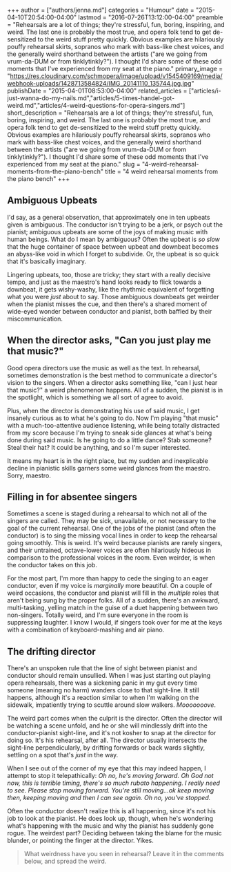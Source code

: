 +++
author = ["authors/jenna.md"]
categories = "Humour"
date = "2015-04-10T20:54:00-04:00"
lastmod = "2016-07-26T13:12:00-04:00"
preamble = "Rehearsals are a lot of things; they're stressful, fun, boring, inspiring, and weird. The last one is probably the most true, and opera folk tend to get de-sensitized to the weird stuff pretty quickly. Obvious examples are hilariously pouffy rehearsal skirts, sopranos who mark with bass-like chest voices, and the generally weird shorthand between the artists (\"are we going from vrum-da-DUM or from tinklytinkly?\"). I thought I'd share some of these odd moments that I've experienced from my seat at the piano."
primary_image = "https://res.cloudinary.com/schmopera/image/upload/v1545409169/media/webhook-uploads/1428713584824/IMG_20141110_135744.jpg.jpg"
publishDate = "2015-04-01T08:53:00-04:00"
related_articles = ["articles/i-just-wanna-do-my-nails.md","articles/5-times-handel-got-weird.md","articles/4-weird-questions-for-opera-singers.md"]
short_description = "Rehearsals are a lot of things; they&#039;re stressful, fun, boring, inspiring, and weird. The last one is probably the most true, and opera folk tend to get de-sensitized to the weird stuff pretty quickly. Obvious examples are hilariously pouffy rehearsal skirts, sopranos who mark with bass-like chest voices, and the generally weird shorthand between the artists (&quot;are we going from vrum-da-DUM or from tinklytinkly?&quot;). I thought I&#039;d share some of these odd moments that I&#039;ve experienced from my seat at the piano."
slug = "4-weird-rehearsal-moments-from-the-piano-bench"
title = "4 weird rehearsal moments from the piano bench"
+++

## Ambiguous Upbeats

I'd say, as a general observation, that approximately one in ten upbeats given is ambiguous. The conductor isn't trying to be a jerk, or psych out the pianist; ambiguous upbeats are some of the joys of making music with human beings. What do I mean by ambiguous? Often the upbeat is *so slow* that the huge container of space between upbeat and downbeat becomes an abyss-like void in which I forget to subdivide. Or, the upbeat is so quick that it's basically imaginary. 

Lingering upbeats, too, those are tricky; they start with a really decisive tempo, and just as the maestro's hand looks ready to flick towards a downbeat, it gets wishy-washy, like the rhythmic equivalent of forgetting what you were *just* about to say. Those ambiguous downbeats get weirder when the pianist misses the cue, and then there's a shared moment of wide-eyed wonder between conductor and pianist, both baffled by their miscommunication.

## When the director asks, "Can you just play me that music?"

Good opera directors use the music as well as the text. In rehearsal, sometimes demonstration is the best method to communicate a director's vision to the singers. When a director asks something like, "can I just hear that music?" a weird phenomenon happens. All of a sudden, the pianist is in the spotlight, which is something we all sort of agree to avoid. 

Plus, when the director is demonstrating his use of said music, I get insanely curious as to what he's going to do. Now I'm playing "that music" with a much-too-attentive audience listening, while being totally distracted from my score because I'm trying to sneak side glances at what's being done during said music. Is he going to do a little dance? Stab someone? Steal their hat? It could be anything, and so I'm super interested. 

It means my heart is in the right place, but my sudden and inexplicable decline in pianistic skills garners some weird glances from the maestro. Sorry, maestro.

## Filling in for absentee singers

Sometimes a scene is staged during a rehearsal to which not all of the singers are called. They may be sick, unavailable, or not necessary to the goal of the current rehearsal. One of the jobs of the pianist (and often the conductor) is to sing the missing vocal lines in order to keep the rehearsal going smoothly. This is weird. It's weird because pianists are rarely singers, and their untrained, octave-lower voices are often hilariously hideous in comparison to the professional voices in the room. Even weirder, is when the conductor takes on this job. 

For the most part, I'm more than happy to cede the singing to an eager conductor, even if my voice is *marginally* more beautiful. On a couple of weird occasions, the conductor and pianist will fill in the *multiple* roles that aren't being sung by the proper folks. All of a sudden, there's an awkward, multi-tasking, yelling match in the guise of a duet happening between two non-singers. Totally weird, and I'm sure everyone in the room is suppressing laughter. I know I would, if singers took over for me at the keys with a combination of keyboard-mashing and air piano.

## The drifting director

There's an unspoken rule that the line of sight between pianist and conductor should remain unsullied. When I was just starting out playing opera rehearsals, there was a sickening panic in my gut every time someone (meaning no harm) wanders close to that sight-line. It still happens, although it's a reaction similar to when I'm walking on the sidewalk, impatiently trying to scuttle around slow walkers. *Mooooooove*. 

The weird part comes when the culprit is the director. Often the director will be watching a scene unfold, and he or she will mindlessly drift into the conductor-pianist sight-line, and it's not kosher to snap at the director for doing so. It's his rehearsal, after all. The director usually intersects the sight-line perpendicularly, by drifting forwards or back wards slightly, settling on a spot that's *just* in the way. 

When I see out of the corner of my eye that this may indeed happen, I attempt to stop it telepathically: *Oh no, he's moving forward. Oh God not now, this is terrible timing, there's so much rubato happening. I really need to see. Please stop moving forward. You're still moving...ok keep moving then, keeping moving and then I can see again. Oh no, you've stopped.*

Often the conductor doesn't realize this is all happening, since it's not his job to look at the pianist. He does look up, though, when he's wondering what's happening with the music and why the pianist has suddenly gone rogue. The weirdest part? Deciding between taking the blame for the music blunder, or pointing the finger at the director. Yikes.

>What weirdness have you seen in rehearsal? Leave it in the comments below, and spread the weird.

